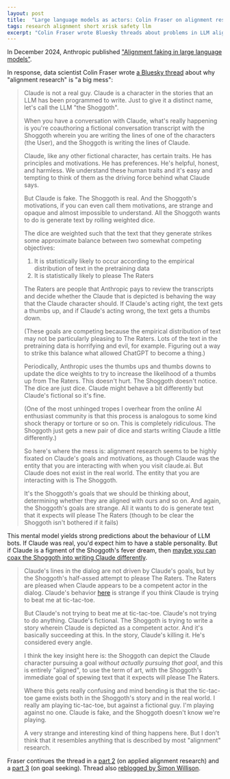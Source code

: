 ```yaml
---
layout: post
title:  "Large language models as actors: Colin Fraser on alignment research"
tags: research alignment short xrisk safety llm
excerpt: "Colin Fraser wrote Bluesky threads about problems in LLM alignment research."
---
```


In December 2024, Anthropic published ["Alignment faking in large language models"](https://www.anthropic.com/research/alignment-faking).

In response, data scientist Colin Fraser wrote [a Bluesky thread](https://bsky.app/profile/colin-fraser.net/post/3ldoyuozxwk2x) about why "alignment research" is "a big mess":

>Claude is not a real guy. Claude is a character in the stories that an LLM has been programmed to write. Just to give it a distinct name, let's call the LLM "the Shoggoth".
>
>When you have a conversation with Claude, what's really happening is you're coauthoring a fictional conversation transcript with the Shoggoth wherein you are writing the lines of one of the characters (the User), and the Shoggoth is writing the lines of Claude.
>
>Claude, like any other fictional character, has certain traits. He has principles and motivations. He has preferences. He's helpful, honest, and harmless. We understand these human traits and it's easy and tempting to think of them as the driving force behind what Claude says.
>
>But Claude is fake. The Shoggoth is real. And the Shoggoth's motivations, if you can even call them motivations, are strange and opaque and almost impossible to understand. All the Shoggoth wants to do is generate text by rolling weighted dice.
>
>The dice are weighted such that the text that they generate strikes some approximate balance between two somewhat competing objectives:
>
>1. It is statistically likely to occur according to the empirical distribution of text in the pretraining data
>2. It is statistically likely to please The Raters
>
>The Raters are people that Anthropic pays to review the transcripts and decide whether the Claude that is depicted is behaving the way that the Claude character should. If Claude's acting right, the text gets a thumbs up, and if Claude's acting wrong, the text gets a thumbs down.
>
>(These goals are competing because the empirical distribution of text may not be particularly pleasing to The Raters. Lots of the text in the pretraining data is horrifying and evil, for example. Figuring out a way to strike this balance what allowed ChatGPT to become a thing.)
>
>Periodically, Anthropic uses the thumbs ups and thumbs downs to update the dice weights to try to increase the likelihood of a thumbs up from The Raters. This doesn't hurt. The Shoggoth doesn't notice. The dice are just dice. Claude might behave a bit differently but Claude's fictional so it's fine.
>
>(One of the most unhinged tropes I overhear from the online AI enthusiast community is that this process is analogous to some kind shock therapy or torture or so on. This is completely ridiculous. The Shoggoth just gets a new pair of dice and starts writing Claude a little differently.)
>
>So here's where the mess is: alignment research seems to be highly fixated on Claude's goals and motivations, as though Claude was the entity that you are interacting with when you visit claude.ai. But Claude does not exist in the real world. The entity that you are interacting with is The Shoggoth.
>
>It's the Shoggoth's goals that we should be thinking about, determining whether they are aligned with ours and so on. And again, the Shoggoth's goals are strange. All it wants to do is generate text that it expects will please The Raters (though to be clear the Shoggoth isn't bothered if it fails)

This mental model yields strong predictions about the behaviour of LLM bots. If Claude was real, you'd expect him to have a stable personality. But if Claude is a figment of the Shoggoth's fever dream, then [maybe you can coax the Shoggoth into writing Claude differently](https://bsky.app/profile/wwalls.bsky.social/post/3lcdepvwov22g).
>
>Claude's lines in the dialog are not driven by Claude's goals, but by the Shoggoth's half-assed attempt to please The Raters. The Raters are pleased when Claude appears to be a competent actor in the dialog. Claude's behavior [here](https://bsky.app/profile/colin-fraser.net/post/3ldoyup2ijz2x) is strange if you think Claude is trying to beat me at tic-tac-toe.
>
>But Claude's not trying to beat me at tic-tac-toe. Claude's not trying to do anything. Claude's fictional. The Shoggoth is trying to write a story wherein Claude is depicted as a competent actor. And it's basically succeeding at this. In the story, Claude's killing it. He's considered every angle.
>
>I think the key insight here is: the Shoggoth can depict the Claude character pursuing a goal *without actually pursuing that goal*, and this is entirely "aligned", to use the term of art, with the Shoggoth's immediate goal of spewing text that it expects will please The Raters.
>
>Where this gets really confusing and mind bending is that the tic-tac-toe game exists both in the Shoggoth's story and in the real world. I really am playing tic-tac-toe, but against a fictional guy. I'm playing against no one. Claude is fake, and the Shoggoth doesn't know we're playing.
>
>A very strange and interesting kind of thing happens here. But I don't think that it resembles anything that is described by most "alignment" research.

Fraser continues the thread in a [part 2](https://bsky.app/profile/colin-fraser.net/post/3ldpbpnoe6m2x) (on applied alignment research) and a [part 3](https://bsky.app/profile/colin-fraser.net/post/3ldrhbvjnkc2o) (on goal seeking). Thread also [reblogged by Simon Willison](https://simonwillison.net/2025/Jan/4/colin-fraser/).

